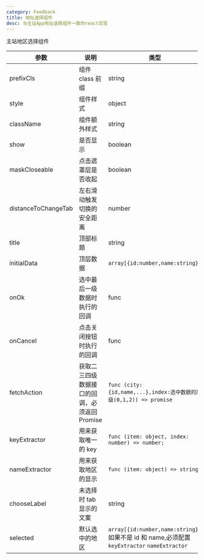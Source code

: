 ```yaml
---
category: Feedback
title: 地址选择组件
desc: 与主站App地址选择组件一致的react实现
---
```


主站地区选择组件

<DEMO>

| 参数                | 说明                                         | 类型                                                                                        | 默认值                     | 必填  |
| ------------------- | -------------------------------------------- | ------------------------------------------------------------------------------------------- | -------------------------- | ----- |
| prefixCls           | 组件 class 前缀                              | string                                                                                      | Yep-area-picker            | false |
| style               | 组件样式                                     | object                                                                                      | {}                         | false |
| className           | 组件额外样式                                 | string                                                                                      | -                          | false |
| show                | 是否显示                                     | boolean                                                                                     | false                      | false |
| maskCloseable       | 点击遮罩层是否收起                           | boolean                                                                                     | false                      | false |
| distanceToChangeTab | 左右滑动触发切换的安全距离                   | number                                                                                      | 10                         | false |
| title               | 顶部标题                                     | string                                                                                      | `配送至`                   | false |
| initialData         | 顶层数据                                     | `array[{id:number,name:string}]`                                                            | -                          | true  |
| onOk                | 选中最后一级数据时执行的回调                 | func                                                                                        | -                          | true  |
| onCancel            | 点击关闭按钮时执行的回调                     | func                                                                                        | -                          | true  |
| fetchAction         | 获取二三四级数据接口的回调，必须返回 Promise | `func (city:{id,name,...},index:选中数据的层级(0,1,2)) => promise`                          | -                          | true  |
| keyExtractor        | 用来获取唯一的 key                           | `func (item: object, index: number) => number;`                                             | (item, index) => item.id   | false |
| nameExtractor       | 用来获取地区的显示                           | `func (item: object) => string;`                                                            | (item, index) => item.name | false |
| chooseLabel         | 未选择时 tab 显示的文案                      | string                                                                                      | `请选择`                   | false |
| selected            | 默认选中的地区                               | `array[{id:number,name:string}]`如果不是 id 和 name,必须配置 `keyExtractor` `nameExtractor` | []                         | false |

